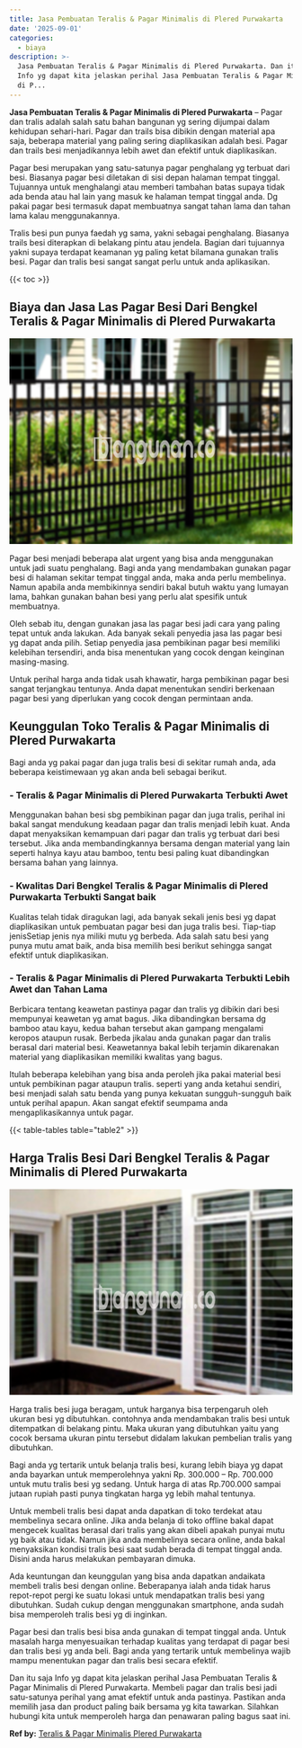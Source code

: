 ```yaml
---
title: Jasa Pembuatan Teralis & Pagar Minimalis di Plered Purwakarta
date: '2025-09-01'
categories:
  - biaya
description: >-
  Jasa Pembuatan Teralis & Pagar Minimalis di Plered Purwakarta. Dan itu saja
  Info yg dapat kita jelaskan perihal Jasa Pembuatan Teralis & Pagar Minimalis
  di P...
---
```


**Jasa Pembuatan Teralis & Pagar Minimalis di Plered Purwakarta** – Pagar dan tralis adalah salah satu bahan bangunan yg sering dijumpai dalam kehidupan sehari-hari. Pagar dan trails bisa dibikin dengan material apa saja, beberapa material yang paling sering diaplikasikan adalah besi. Pagar dan trails besi menjadikannya lebih awet dan efektif untuk diaplikasikan.

Pagar besi merupakan yang satu-satunya pagar penghalang yg terbuat dari besi. Biasanya pagar besi diletakan di sisi depan halaman tempat tinggal. Tujuannya untuk menghalangi atau memberi tambahan batas supaya tidak ada benda atau hal lain yang masuk ke halaman tempat tinggal anda. Dg pakai pagar besi termasuk dapat membuatnya sangat tahan lama dan tahan lama kalau menggunakannya.

Tralis besi pun punya faedah yg sama, yakni sebagai penghalang. Biasanya trails besi diterapkan di belakang pintu atau jendela. Bagian dari tujuannya yakni supaya terdapat keamanan yg paling ketat bilamana gunakan tralis besi. Pagar dan tralis besi sangat sangat perlu untuk anda aplikasikan.

{{< toc >}}

## Biaya dan Jasa Las Pagar Besi Dari Bengkel Teralis & Pagar Minimalis di Plered Purwakarta

![Jasa Pembuatan Teralis & Pagar Minimalis di Plered Purwakarta](/images/pagar-minimalis-murah-36.png)

Pagar besi menjadi beberapa alat urgent yang bisa anda menggunakan untuk jadi suatu penghalang. Bagi anda yang mendambakan gunakan pagar besi di halaman sekitar tempat tinggal anda, maka anda perlu membelinya. Namun apabila anda membikinnya sendiri bakal butuh waktu yang lumayan lama, bahkan gunakan bahan besi yang perlu alat spesifik untuk membuatnya.

Oleh sebab itu, dengan gunakan jasa las pagar besi jadi cara yang paling tepat untuk anda lakukan. Ada banyak sekali penyedia jasa las pagar besi yg dapat anda pilih. Setiap penyedia jasa pembikinan pagar besi memiliki kelebihan tersendiri, anda bisa menentukan yang cocok dengan keinginan masing-masing.

Untuk perihal harga anda tidak usah khawatir, harga pembikinan pagar besi sangat terjangkau tentunya. Anda dapat menentukan sendiri berkenaan pagar besi yang diperlukan yang cocok dengan permintaan anda.

## Keunggulan Toko Teralis & Pagar Minimalis di Plered Purwakarta

Bagi anda yg pakai pagar dan juga tralis besi di sekitar rumah anda, ada beberapa keistimewaan yg akan anda beli sebagai berikut.

### \- Teralis & Pagar Minimalis di Plered Purwakarta Terbukti Awet

Menggunakan bahan besi sbg pembikinan pagar dan juga tralis, perihal ini bakal sangat mendukung keadaan pagar dan tralis menjadi lebih kuat. Anda dapat menyaksikan kemampuan dari pagar dan tralis yg terbuat dari besi tersebut. Jika anda membandingkannya bersama dengan material yang lain seperti halnya kayu atau bamboo, tentu besi paling kuat dibandingkan bersama bahan yang lainnya.

### \- Kwalitas Dari Bengkel Teralis & Pagar Minimalis di Plered Purwakarta Terbukti Sangat baik

Kualitas telah tidak diragukan lagi, ada banyak sekali jenis besi yg dapat diaplikasikan untuk pembuatan pagar besi dan juga tralis besi. Tiap-tiap jenisSetiap jenis nya miliki mutu yg berbeda. Ada salah satu besi yang punya mutu amat baik, anda bisa memilih besi berikut sehingga sangat efektif untuk diaplikasikan.

### \- Teralis & Pagar Minimalis di Plered Purwakarta Terbukti Lebih Awet dan Tahan Lama

Berbicara tentang keawetan pastinya pagar dan tralis yg dibikin dari besi mempunyai keawetan yg amat bagus. Jika dibandingkan bersama dg bamboo atau kayu, kedua bahan tersebut akan gampang mengalami keropos ataupun rusak. Berbeda jikalau anda gunakan pagar dan tralis berasal dari material besi. Keawetannya bakal lebih terjamin dikarenakan material yang diaplikasikan memiliki kwalitas yang bagus.

Itulah beberapa kelebihan yang bisa anda peroleh jika pakai material besi untuk pembikinan pagar ataupun tralis. seperti yang anda ketahui sendiri, besi menjadi salah satu benda yang punya kekuatan sungguh-sungguh baik untuk perihal apapun. Akan sangat efektif seumpama anda mengaplikasikannya untuk pagar.

{{< table-tables table="table2" >}}

## Harga Tralis Besi Dari Bengkel Teralis & Pagar Minimalis di Plered Purwakarta

![Jasa Pembuatan Teralis & Pagar Minimalis di Plered Purwakarta](/images/teralis-minimalis-murah-04.png)

Harga tralis besi juga beragam, untuk harganya bisa terpengaruh oleh ukuran besi yg dibutuhkan. contohnya anda mendambakan tralis besi untuk ditempatkan di belakang pintu. Maka ukuran yang dibutuhkan yaitu yang cocok bersama ukuran pintu tersebut didalam lakukan pembelian tralis yang dibutuhkan.

Bagi anda yg tertarik untuk belanja tralis besi, kurang lebih biaya yg dapat anda bayarkan untuk memperolehnya yakni Rp. 300.000 – Rp. 700.000 untuk mutu tralis besi yg sedang. Untuk harga di atas Rp.700.000 sampai jutaan rupiah pasti punya tingkatan harga yg lebih mahal tentunya.

Untuk membeli tralis besi dapat anda dapatkan di toko terdekat atau membelinya secara online. Jika anda belanja di toko offline bakal dapat mengecek kualitas berasal dari tralis yang akan dibeli apakah punyai mutu yg baik atau tidak. Namun jika anda membelinya secara online, anda bakal menyaksikan kondisi tralis besi saat sudah berada di tempat tinggal anda. Disini anda harus melakukan pembayaran dimuka.

Ada keuntungan dan keunggulan yang bisa anda dapatkan andaikata membeli tralis besi dengan online. Beberapanya ialah anda tidak harus repot-repot pergi ke suatu lokasi untuk mendapatkan tralis besi yang dibutuhkan. Sudah cukup dengan menggunakan smartphone, anda sudah bisa memperoleh tralis besi yg di inginkan.

Pagar besi dan tralis besi bisa anda gunakan di tempat tinggal anda. Untuk masalah harga menyesuaikan terhadap kualitas yang terdapat di pagar besi dan tralis besi yg anda beli. Bagi anda yang tertarik untuk membelinya wajib mampu menentukan pagar dan tralis besi secara efektif.

Dan itu saja Info yg dapat kita jelaskan perihal Jasa Pembuatan Teralis & Pagar Minimalis di Plered Purwakarta. Membeli pagar dan tralis besi jadi satu-satunya perihal yang amat efektif untuk anda pastinya. Pastikan anda memilih jasa dan product paling baik bersama yg kita tawarkan. Silahkan hubungi kita untuk memperoleh harga dan penawaran paling bagus saat ini.

**Ref by:** [Teralis & Pagar Minimalis Plered Purwakarta](https://id.wikipedia.org/wiki/Teralis)
